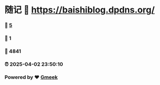 # 随记 :link: https://baishiblog.dpdns.org/ 
### :page_facing_up: [5](https://baishiblog.dpdns.org//tag.html) 
### :speech_balloon: 1 
### :hibiscus: 4841 
### :alarm_clock: 2025-04-02 23:50:10 
### Powered by :heart: [Gmeek](https://github.com/Meekdai/Gmeek)
